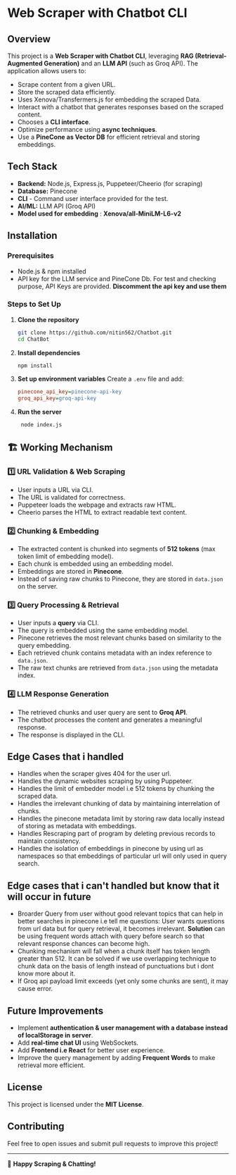 # Web Scraper with Chatbot CLI

## Overview
This project is a **Web Scraper with Chatbot CLI**, leveraging **RAG (Retrieval-Augmented Generation)** and an **LLM API** (such as Groq API). The application allows users to:

- Scrape content from a given URL.
- Store the scraped data efficiently.
- Uses Xenova/Transfermers.js for embedding the scraped Data.
- Interact with a chatbot that generates responses based on the scraped content.
- Chooses a **CLI interface**.
- Optimize performance using **async techniques**.
- Use a **PineCone as Vector DB** for efficient retrieval and storing embeddings.

## Tech Stack
- **Backend:** Node.js, Express.js, Puppeteer/Cheerio (for scraping)
- **Database:** Pinecone 
- **CLI** - Command user interface provided for the test.
- **AI/ML:** LLM API (Groq API)
- **Model used for embedding** : **Xenova/all-MiniLM-L6-v2**

## Installation
### Prerequisites
- Node.js & npm installed
- API key for the LLM service and PineCone Db. For test and checking purpose, API Keys are provided. **Discomment the api key and use them**

### Steps to Set Up
1. **Clone the repository**
   ```sh
   git clone https://github.com/nitin562/Chatbot.git
   cd ChatBot
   ```

2. **Install dependencies**
   ```sh
   npm install
   ```

3. **Set up environment variables**
   Create a `.env` file and add:
   ```ini
   pinecone_api_key=pinecone-api-key
   groq_api_key=groq-api-key
   ```

4. **Run the server**
   ```sh
    node index.js
   ```
## 🏗️ Working Mechanism

### 1️⃣ URL Validation & Web Scraping

- User inputs a URL via CLI.
- The URL is validated for correctness.
- Puppeteer loads the webpage and extracts raw HTML.
- Cheerio parses the HTML to extract readable text content.

### 2️⃣ Chunking & Embedding

- The extracted content is chunked into segments of **512 tokens** (max token limit of embedding model).
- Each chunk is embedded using an embedding model.
- Embeddings are stored in **Pinecone**.
- Instead of saving raw chunks to Pinecone, they are stored in `data.json` on the server.

### 3️⃣ Query Processing & Retrieval

- User inputs a **query** via CLI.
- The query is embedded using the same embedding model.
- Pinecone retrieves the most relevant chunks based on similarity to the query embedding.
- Each retrieved chunk contains metadata with an index reference to `data.json`.
- The raw text chunks are retrieved from `data.json` using the metadata index.

### 4️⃣ LLM Response Generation

- The retrieved chunks and user query are sent to **Groq API**.
- The chatbot processes the content and generates a meaningful response.
- The response is displayed in the CLI.
## Edge Cases that i handled
- Handles when the scraper gives 404 for the user url.
- Handles the dynamic websites scraping by using Puppeteer.
- Handles the limit of embedder model i.e 512 tokens by chunking the scraped data.
- Handles the irrelevant chunking of data by maintaining interrelation of chunks.
- Handles the pinecone metadata limit by storing raw data locally instead of storing as metadata with embeddings.
- Handles Rescraping part of program by deleting previous records to maintain consistency.
- Handles the isolation of embeddings in pinecone by using url as namespaces so that embeddings of particular url will only used in query search.

## Edge cases that i can't handled but know that it will occur in future
- Broarder Query from user without good relevant topics that can help in better searches in pinecone i.e tell me questions: User wants questions from url data but for query retrieval, it becomes irrelevant. **Solution** can be using frequent words attach with query before search so that relevant response chances can become high. 
- Chunking mechanism will fall when a chunk itself has token length greater than 512. It can be solved if we use overlapping technique to chunk data on the basis of length instead of punctuations but i dont know more about it.
- If Groq api payload limit exceeds (yet only some chunks are sent), it may cause error.

## Future Improvements
- Implement **authentication & user management with a database instead of localStorage in server**.
- Add **real-time chat UI** using WebSockets.
- Add **Frontend i.e React** for better user experience.
- Improve the query management by adding **Frequent Words** to make retrieval more efficient.

## License
This project is licensed under the **MIT License**.

## Contributing
Feel free to open issues and submit pull requests to improve this project!

---
🚀 **Happy Scraping & Chatting!**

